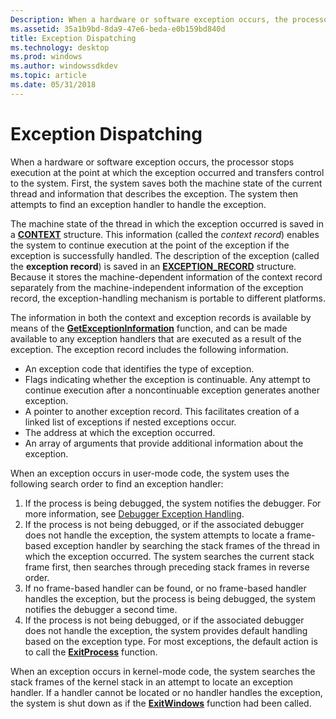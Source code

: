 ```yaml
---
Description: When a hardware or software exception occurs, the processor stops execution at the point at which the exception occurred and transfers control to the system.
ms.assetid: 35a1b9bd-8da9-47e6-beda-e0b159bd840d
title: Exception Dispatching
ms.technology: desktop
ms.prod: windows
ms.author: windowssdkdev
ms.topic: article
ms.date: 05/31/2018
---
```


# Exception Dispatching

When a hardware or software exception occurs, the processor stops execution at the point at which the exception occurred and transfers control to the system. First, the system saves both the machine state of the current thread and information that describes the exception. The system then attempts to find an exception handler to handle the exception.

The machine state of the thread in which the exception occurred is saved in a [**CONTEXT**](/windows/desktop/api/WinNT/ns-winnt-_arm64_nt_context) structure. This information (called the *context record*) enables the system to continue execution at the point of the exception if the exception is successfully handled. The description of the exception (called the **exception record**) is saved in an [**EXCEPTION\_RECORD**](/windows/desktop/api/WinNT/ns-winnt-_exception_record) structure. Because it stores the machine-dependent information of the context record separately from the machine-independent information of the exception record, the exception-handling mechanism is portable to different platforms.

The information in both the context and exception records is available by means of the [**GetExceptionInformation**](getexceptioninformation.md) function, and can be made available to any exception handlers that are executed as a result of the exception. The exception record includes the following information.

-   An exception code that identifies the type of exception.
-   Flags indicating whether the exception is continuable. Any attempt to continue execution after a noncontinuable exception generates another exception.
-   A pointer to another exception record. This facilitates creation of a linked list of exceptions if nested exceptions occur.
-   The address at which the exception occurred.
-   An array of arguments that provide additional information about the exception.

When an exception occurs in user-mode code, the system uses the following search order to find an exception handler:

1.  If the process is being debugged, the system notifies the debugger. For more information, see [Debugger Exception Handling](debugger-exception-handling.md).
2.  If the process is not being debugged, or if the associated debugger does not handle the exception, the system attempts to locate a frame-based exception handler by searching the stack frames of the thread in which the exception occurred. The system searches the current stack frame first, then searches through preceding stack frames in reverse order.
3.  If no frame-based handler can be found, or no frame-based handler handles the exception, but the process is being debugged, the system notifies the debugger a second time.
4.  If the process is not being debugged, or if the associated debugger does not handle the exception, the system provides default handling based on the exception type. For most exceptions, the default action is to call the [**ExitProcess**](https://msdn.microsoft.com/c26dbf15-62e8-4892-b7c5-2e6c085e4cd5) function.

When an exception occurs in kernel-mode code, the system searches the stack frames of the kernel stack in an attempt to locate an exception handler. If a handler cannot be located or no handler handles the exception, the system is shut down as if the [**ExitWindows**](https://msdn.microsoft.com/7c76caac-459d-45df-ae00-bc208a9e7b22) function had been called.

 

 



